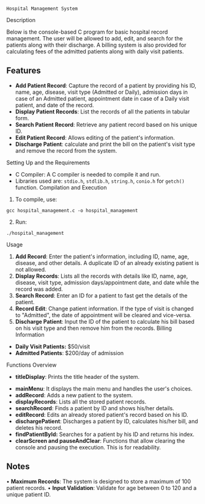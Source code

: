                                                                            Hospital Management System
 Description

Below is the console-based C program for basic hospital record management. The user will be allowed to add, edit, and search for the patients along with their discharge. A billing system is also provided for calculating fees of the admitted patients along with daily visit patients.
## Features

- **Add Patient Record**: Capture the record of a patient by providing his ID, name, age, disease, visit type (Admitted or Daily), admission days in case of an Admitted patient, appointment date in case of a Daily visit patient, and date of the record.
- **Display Patient Records**: List the records of all the patients in tabular form.
- **Search Patient Record**: Retrieve any patient record based on his unique ID.
- **Edit Patient Record**: Allows editing of the patient's information.
- **Discharge Patient**: calculate and print the bill on the patient's visit type and remove the record from the system.


Setting Up and the Requirements

- C Compiler: A C compiler is needed to compile it and run.
- Libraries used are: `stdio.h`, `stdlib.h`, `string.h`, `conio.h` for `getch()` function.
 Compilation and Execution

1. To compile, use:
```
gcc hospital_management.c -o hospital_management
```
2. Run:
```
./hospital_management
````
Usage

1. **Add Record**: Enter the patient's information, including ID, name, age, disease, and other details. A duplicate ID of an already existing patient is not allowed.
2. **Display Records**: Lists all the records with details like ID, name, age, disease, visit type, admission days/appointment date, and date while the record was added.
3. **Search Record**: Enter an ID for a patient to fast get the details of the patient.
4. **Record Edit**: Change patient information. If the type of visit is changed to "Admitted", the date of appointment will be cleared and vice-versa.
5. **Discharge Patient**: Input the ID of the patient to calculate his bill based on his visit type and then remove him from the records.
Billing Information

* **Daily Visit Patients:** $50/visit
* **Admitted Patients**: $200/day of admission

Functions Overview

* **titleDisplay**: Prints the title header of the system.
- **mainMenu**: It displays the main menu and handles the user's choices.
- **addRecord**: Adds a new patient to the system.
- **displayRecords**: Lists all the stored patient records.
- **searchRecord**: Finds a patient by ID and shows his/her details.
- **editRecord**: Edits an already stored patient's record based on his ID.
- **dischargePatient**: Discharges a patient by ID, calculates his/her bill, and deletes his record.
- **findPatientById:** Searches for a patient by his ID and returns his index.
- **clearScreen and pauseAndClear**: Functions that allow clearing the console and pausing the execution. This is for readability.
## Notes

• **Maximum Records**: The system is designed to store a maximum of 100 patient records.
• **Input Validation**: Validate for age between 0 to 120 and a unique patient ID.
